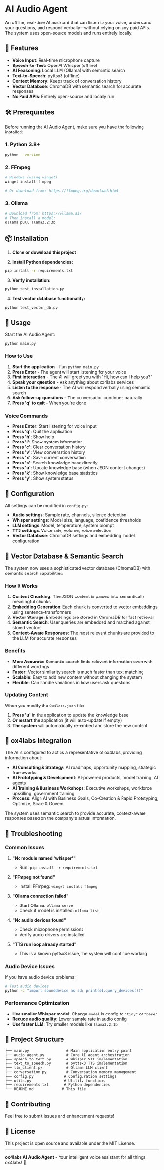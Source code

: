 
# AI Audio Agent

An offline, real-time AI assistant that can listen to your voice, understand your questions, and respond verbally—without relying on any paid APIs. The system uses open-source models and runs entirely locally.

## 🚀 Features

- **Voice Input**: Real-time microphone capture
- **Speech-to-Text**: OpenAI Whisper (offline)
- **AI Reasoning**: Local LLM (Ollama) with semantic search
- **Text-to-Speech**: pyttsx3 (offline)
- **Context Memory**: Keeps track of conversation history
- **Vector Database**: ChromaDB with semantic search for accurate responses
- **No Paid APIs**: Entirely open-source and locally run

## 🛠️ Prerequisites

Before running the AI Audio Agent, make sure you have the following installed:

### 1. Python 3.8+
```bash
python --version
```

### 2. FFmpeg
```bash
# Windows (using winget)
winget install ffmpeg

# Or download from: https://ffmpeg.org/download.html
```

### 3. Ollama
```bash
# Download from: https://ollama.ai/
# Then install a model:
ollama pull llama3.2:3b
```

## 📦 Installation

1. **Clone or download this project**

2. **Install Python dependencies:**
```bash
pip install -r requirements.txt
```

3. **Verify installation:**
```bash
python test_installation.py
```

4. **Test vector database functionality:**
```bash
python test_vector_db.py
```

## 🎯 Usage

Start the AI Audio Agent:

```bash
python main.py
```

### How to Use

1. **Start the application** - Run `python main.py`
2. **Press Enter** - The agent will start listening for your voice
3. **First interaction** - The AI will greet you with "Hi, how can I help you?"
4. **Speak your question** - Ask anything about ox4labs services
5. **Listen to the response** - The AI will respond verbally using semantic search
6. **Ask follow-up questions** - The conversation continues naturally
7. **Press 'q' to quit** - When you're done

### Voice Commands

- **Press Enter**: Start listening for voice input
- **Press 'q'**: Quit the application
- **Press 'h'**: Show help
- **Press 'i'**: Show system information
- **Press 'c'**: Clear conversation history
- **Press 'v'**: View conversation history
- **Press 'x'**: Save current conversation
- **Press 's'**: Search knowledge base directly
- **Press 'u'**: Update knowledge base (when JSON content changes)
- **Press 'k'**: Show knowledge base statistics
- **Press 'y'**: Show system status

## 🔧 Configuration

All settings can be modified in `config.py`:

- **Audio settings**: Sample rate, channels, silence detection
- **Whisper settings**: Model size, language, confidence thresholds
- **LLM settings**: Model, temperature, system prompt
- **TTS settings**: Voice rate, volume, voice selection
- **Vector Database**: ChromaDB settings and embedding model configuration

## 🧠 Vector Database & Semantic Search

The system now uses a sophisticated vector database (ChromaDB) with semantic search capabilities:

### How It Works

1. **Content Chunking**: The JSON content is parsed into semantically meaningful chunks
2. **Embedding Generation**: Each chunk is converted to vector embeddings using sentence-transformers
3. **Vector Storage**: Embeddings are stored in ChromaDB for fast retrieval
4. **Semantic Search**: User queries are embedded and matched against stored vectors
5. **Context-Aware Responses**: The most relevant chunks are provided to the LLM for accurate responses

### Benefits

- **More Accurate**: Semantic search finds relevant information even with different wordings
- **Faster**: Vector similarity search is much faster than text matching
- **Scalable**: Easy to add new content without changing the system
- **Flexible**: Can handle variations in how users ask questions

### Updating Content

When you modify the `Ox4labs.json` file:

1. **Press 'u'** in the application to update the knowledge base
2. **Or restart** the application (it will auto-update if empty)
3. **The system** will automatically re-embed and store the new content

## 🏢 ox4labs Integration

The AI is configured to act as a representative of ox4labs, providing information about:

- **AI Consulting & Strategy**: AI roadmaps, opportunity mapping, strategic frameworks
- **AI Prototyping & Development**: AI-powered products, model training, AI agents
- **AI Training & Business Workshops**: Executive workshops, workforce upskilling, government training
- **Process**: Align AI with Business Goals, Co-Creation & Rapid Prototyping, Optimize, Scale & Govern

The system uses semantic search to provide accurate, context-aware responses based on the company's actual information.

## 🐛 Troubleshooting

### Common Issues

1. **"No module named 'whisper'"**
   - Run: `pip install -r requirements.txt`

2. **"FFmpeg not found"**
   - Install FFmpeg: `winget install ffmpeg`

3. **"Ollama connection failed"**
   - Start Ollama: `ollama serve`
   - Check if model is installed: `ollama list`

4. **"No audio devices found"**
   - Check microphone permissions
   - Verify audio drivers are installed

5. **"TTS run loop already started"**
   - This is a known pyttsx3 issue, the system will continue working

### Audio Device Issues

If you have audio device problems:

```bash
# Test audio devices
python -c "import sounddevice as sd; print(sd.query_devices())"
```

### Performance Optimization

- **Use smaller Whisper model**: Change `model` in config to `"tiny"` or `"base"`
- **Reduce audio quality**: Lower sample rate in audio config
- **Use faster LLM**: Try smaller models like `llama3.2:1b`

## 📁 Project Structure

```
├── main.py                 # Main application entry point
├── audio_agent.py          # Core AI agent orchestration
├── speech_to_text.py       # Whisper STT implementation
├── text_to_speech.py       # pyttsx3 TTS implementation
├── llm_client.py           # Ollama LLM client
├── conversation.py         # Conversation memory management
├── config.py              # Configuration settings
├── utils.py               # Utility functions
├── requirements.txt       # Python dependencies
└── README.md             # This file
```

## 🤝 Contributing

Feel free to submit issues and enhancement requests!

## 📄 License

This project is open source and available under the MIT License.

---

**ox4labs AI Audio Agent** - Your intelligent voice assistant for all things ox4labs! 🚀 